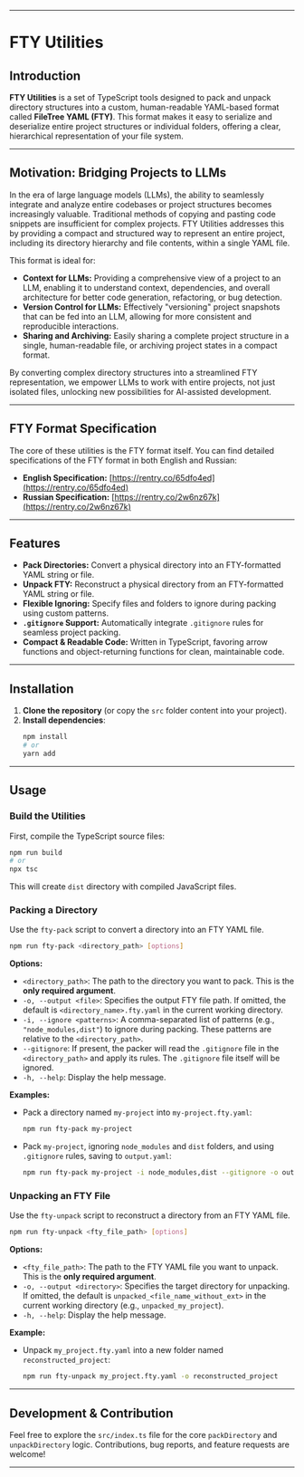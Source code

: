 -----

# FTY Utilities

## Introduction

**FTY Utilities** is a set of TypeScript tools designed to pack and unpack directory structures into a custom, human-readable YAML-based format called **FileTree YAML (FTY)**. This format makes it easy to serialize and deserialize entire project structures or individual folders, offering a clear, hierarchical representation of your file system.

---

## Motivation: Bridging Projects to LLMs

In the era of large language models (LLMs), the ability to seamlessly integrate and analyze entire codebases or project structures becomes increasingly valuable. Traditional methods of copying and pasting code snippets are insufficient for complex projects. FTY Utilities addresses this by providing a compact and structured way to represent an entire project, including its directory hierarchy and file contents, within a single YAML file.

This format is ideal for:

* **Context for LLMs:** Providing a comprehensive view of a project to an LLM, enabling it to understand context, dependencies, and overall architecture for better code generation, refactoring, or bug detection.
* **Version Control for LLMs:** Effectively "versioning" project snapshots that can be fed into an LLM, allowing for more consistent and reproducible interactions.
* **Sharing and Archiving:** Easily sharing a complete project structure in a single, human-readable file, or archiving project states in a compact format.

By converting complex directory structures into a streamlined FTY representation, we empower LLMs to work with entire projects, not just isolated files, unlocking new possibilities for AI-assisted development.

---

## FTY Format Specification

The core of these utilities is the FTY format itself. You can find detailed specifications of the FTY format in both English and Russian:

  * **English Specification:** [https://rentry.co/65dfo4ed](https://rentry.co/65dfo4ed)
  * **Russian Specification:** [https://rentry.co/2w6nz67k](https://rentry.co/2w6nz67k)

-----

## Features

  * **Pack Directories:** Convert a physical directory into an FTY-formatted YAML string or file.
  * **Unpack FTY:** Reconstruct a physical directory from an FTY-formatted YAML string or file.
  * **Flexible Ignoring:** Specify files and folders to ignore during packing using custom patterns.
  * **`.gitignore` Support:** Automatically integrate `.gitignore` rules for seamless project packing.
  * **Compact & Readable Code:** Written in TypeScript, favoring arrow functions and object-returning functions for clean, maintainable code.

-----

## Installation

1.  **Clone the repository** (or copy the `src` folder content into your project).
2.  **Install dependencies**:
    ```bash
    npm install
    # or
    yarn add
    ```

-----

## Usage

### Build the Utilities

First, compile the TypeScript source files:

```bash
npm run build
# or
npx tsc
```

This will create `dist` directory with compiled JavaScript files.

### Packing a Directory

Use the `fty-pack` script to convert a directory into an FTY YAML file.

```bash
npm run fty-pack <directory_path> [options]
```

**Options:**

  * `<directory_path>`: The path to the directory you want to pack. This is the **only required argument**.
  * `-o, --output <file>`: Specifies the output FTY file path. If omitted, the default is `<directory_name>.fty.yaml` in the current working directory.
  * `-i, --ignore <patterns>`: A comma-separated list of patterns (e.g., `"node_modules,dist"`) to ignore during packing. These patterns are relative to the `<directory_path>`.
  * `--gitignore`: If present, the packer will read the `.gitignore` file in the `<directory_path>` and apply its rules. The `.gitignore` file itself will be ignored.
  * `-h, --help`: Display the help message.

**Examples:**

  * Pack a directory named `my-project` into `my-project.fty.yaml`:
    ```bash
    npm run fty-pack my-project
    ```
  * Pack `my-project`, ignoring `node_modules` and `dist` folders, and using `.gitignore` rules, saving to `output.yaml`:
    ```bash
    npm run fty-pack my-project -i node_modules,dist --gitignore -o output.yaml
    ```

### Unpacking an FTY File

Use the `fty-unpack` script to reconstruct a directory from an FTY YAML file.

```bash
npm run fty-unpack <fty_file_path> [options]
```

**Options:**

  * `<fty_file_path>`: The path to the FTY YAML file you want to unpack. This is the **only required argument**.
  * `-o, --output <directory>`: Specifies the target directory for unpacking. If omitted, the default is `unpacked_<file_name_without_ext>` in the current working directory (e.g., `unpacked_my_project`).
  * `-h, --help`: Display the help message.

**Example:**

  * Unpack `my_project.fty.yaml` into a new folder named `reconstructed_project`:
    ```bash
    npm run fty-unpack my_project.fty.yaml -o reconstructed_project
    ```

-----

## Development & Contribution

Feel free to explore the `src/index.ts` file for the core `packDirectory` and `unpackDirectory` logic. Contributions, bug reports, and feature requests are welcome\!

-----